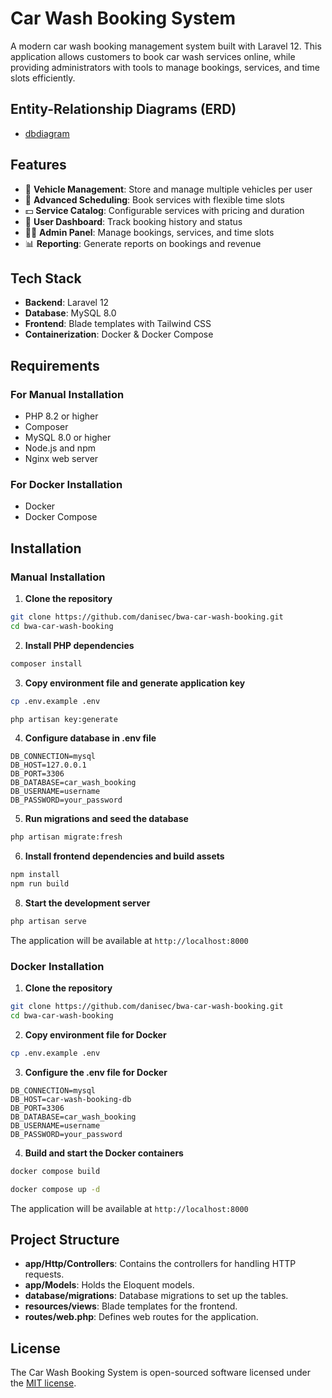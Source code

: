 # Car Wash Booking System

A modern car wash booking management system built with Laravel 12. This application allows customers to book car wash services online, while providing administrators with tools to manage bookings, services, and time slots efficiently.

## Entity-Relationship Diagrams (ERD)

-   [dbdiagram](https://dbdiagram.io/d/car-wash-booking-68cb76e15779bb7265ff3f28)

## Features

-   🚗 **Vehicle Management**: Store and manage multiple vehicles per user
-   📅 **Advanced Scheduling**: Book services with flexible time slots
-   💵 **Service Catalog**: Configurable services with pricing and duration
-   📱 **User Dashboard**: Track booking history and status
-   👨‍💼 **Admin Panel**: Manage bookings, services, and time slots
-   📊 **Reporting**: Generate reports on bookings and revenue

## Tech Stack

-   **Backend**: Laravel 12
-   **Database**: MySQL 8.0
-   **Frontend**: Blade templates with Tailwind CSS
-   **Containerization**: Docker & Docker Compose

## Requirements

### For Manual Installation

-   PHP 8.2 or higher
-   Composer
-   MySQL 8.0 or higher
-   Node.js and npm
-   Nginx web server

### For Docker Installation

-   Docker
-   Docker Compose

## Installation

### Manual Installation

1. **Clone the repository**

```bash
git clone https://github.com/danisec/bwa-car-wash-booking.git
cd bwa-car-wash-booking
```

2. **Install PHP dependencies**

```bash
composer install
```

3. **Copy environment file and generate application key**

```bash
cp .env.example .env

php artisan key:generate
```

4. **Configure database in .env file**

```
DB_CONNECTION=mysql
DB_HOST=127.0.0.1
DB_PORT=3306
DB_DATABASE=car_wash_booking
DB_USERNAME=username
DB_PASSWORD=your_password
```

5. **Run migrations and seed the database**

```bash
php artisan migrate:fresh
```

6. **Install frontend dependencies and build assets**

```bash
npm install
npm run build
```

8. **Start the development server**

```bash
php artisan serve
```

The application will be available at `http://localhost:8000`

### Docker Installation

1. **Clone the repository**

```bash
git clone https://github.com/danisec/bwa-car-wash-booking.git
cd bwa-car-wash-booking
```

2. **Copy environment file for Docker**

```bash
cp .env.example .env
```

3. **Configure the .env file for Docker**

```
DB_CONNECTION=mysql
DB_HOST=car-wash-booking-db
DB_PORT=3306
DB_DATABASE=car_wash_booking
DB_USERNAME=username
DB_PASSWORD=your_password
```

4. **Build and start the Docker containers**

```bash
docker compose build

docker compose up -d
```

The application will be available at `http://localhost:8000`

## Project Structure

-   **app/Http/Controllers**: Contains the controllers for handling HTTP requests.
-   **app/Models**: Holds the Eloquent models.
-   **database/migrations**: Database migrations to set up the tables.
-   **resources/views**: Blade templates for the frontend.
-   **routes/web.php**: Defines web routes for the application.

## License

The Car Wash Booking System is open-sourced software licensed under the [MIT license](https://opensource.org/licenses/MIT).
